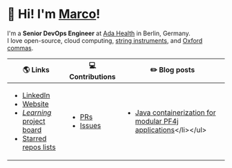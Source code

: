 # :wave: Hi! I'm [**Marco**](https://marcomicera.github.io)!

I'm a **Senior DevOps Engineer** at [Ada Health](https://ada.com) in Berlin, Germany.\
I love
open-source,
cloud computing,
[string instruments](https://youtu.be/Izqz9Vm066E),
and [Oxford commas](https://en.wikipedia.org/wiki/Serial_comma).

| **:earth_americas: Links** | **:computer: Contributions** | **:pencil2: Blog posts** |
|---|---|---|
| <ul><li>[LinkedIn](https://www.linkedin.com/in/marcomicera/?locale=en_US)</li><li>[Website](https://marcomicera.github.io)</li><li>[_Learning_ project board](https://github.com/users/marcomicera/projects/4)</li><li>[Starred repos lists](https://github.com/marcomicera?tab=stars)</li></ul> | <ul><li>[PRs](https://github.com/search?q=is%3Apr+author%3Amarcomicera)</li><li>[Issues](https://github.com/search?q=is%3Aissue+author%3Amarcomicera)</li></ul> | <ul><li>[Java containerization for modular PF4j applications]([https://www.endocode.com/blog/2021/07/23/2021-07-23-java-containerization-pf4j/](https://hoverture.com/java-containerization-for-modular-pf4j-applications))</li></ul> |
